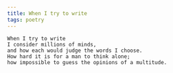 ```yaml
---
title: When I try to write
tags: poetry
---
```


    When I try to write
    I consider millions of minds,
    and how each would judge the words I choose.
    How hard it is for a man to think alone;
    how impossible to guess the opinions of a multitude.


